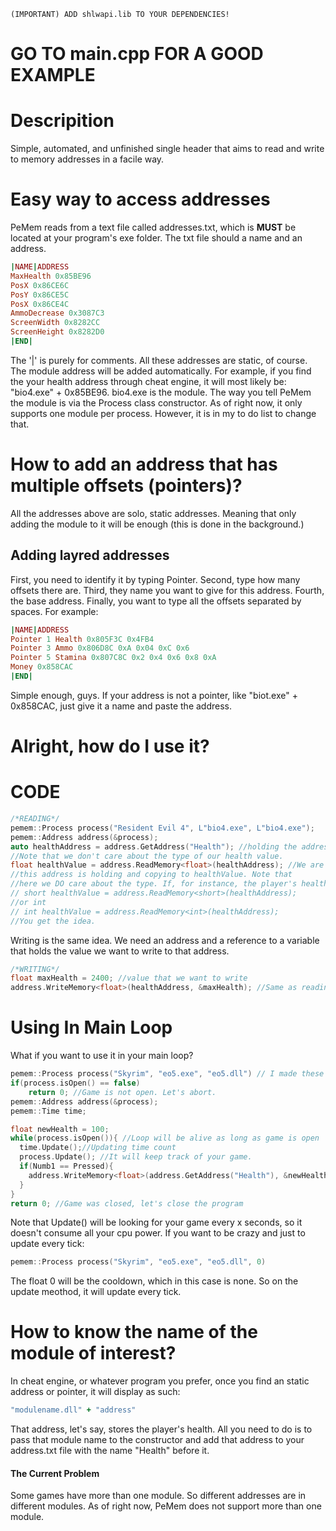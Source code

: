 ```
(IMPORTANT) ADD shlwapi.lib TO YOUR DEPENDENCIES!
```
# GO TO main.cpp FOR A GOOD EXAMPLE

# Descripition

Simple, automated, and unfinished single header that aims to read and write to memory addresses in a facile way.

# Easy way to access addresses
PeMem reads from a text file called addresses.txt, which is **MUST** be located at your program's exe folder. 
The txt file should a name and an address. 
```Ruby
|NAME|ADDRESS
MaxHealth 0x85BE96
PosX 0x86CE6C
PosY 0x86CE5C
PosX 0x86CE4C
AmmoDecrease 0x3087C3
ScreenWidth 0x8282CC
ScreenHeight 0x8282D0
|END|
```

The '|' is purely for comments. All these addresses are static, of course. The module address will be added automatically. For example, if you find the your health address through cheat engine, it will most likely be: "bio4.exe" + 0x85BE96. bio4.exe is the module. The way you tell PeMem the module is via the Process class constructor. As of right now, it only supports one module per process. However, it is in my to do list to change that.

# How to add an address that has multiple offsets (pointers)?
All the addresses above are solo, static addresses. Meaning that only adding the module to it will be enough (this is done in the background.)
## Adding layred addresses
First, you need to identify it by typing Pointer. Second, type how many offsets there are. Third, they name you want to give for this address. Fourth, the base address. Finally, you want to type all the offsets separated by spaces.
For example:
```Ruby
|NAME|ADDRESS
Pointer 1 Health 0x805F3C 0x4FB4
Pointer 3 Ammo 0x806D8C 0xA 0x04 0xC 0x6
Pointer 5 Stamina 0x807C8C 0x2 0x4 0x6 0x8 0xA
Money 0x858CAC
|END|
```
Simple enough, guys. If your address is not a pointer, like "biot.exe" + 0x858CAC, just give it a name and paste the address.

# Alright, how do I use it?

# CODE

```c++
/*READING*/
pemem::Process process("Resident Evil 4", L"bio4.exe", L"bio4.exe");
pemem::Address address(&process);
auto healthAddress = address.GetAddress("Health"); //holding the address where our health is located.
//Note that we don't care about the type of our health value.
float healthValue = address.ReadMemory<float>(healthAddress); //We are reading the value that 
//this address is holding and copying to healthValue. Note that
//here we DO care about the type. If, for instance, the player's health is stored as a 2 byte value, we'd use short:
// short healthValue = address.ReadMemory<short>(healthAddress);
//or int
// int healthValue = address.ReadMemory<int>(healthAddress);
//You get the idea.
```

Writing is the same idea. We need an address and a reference to a variable that holds the value we want to write to that address.
```c++
/*WRITING*/
float maxHealth = 2400; //value that we want to write
address.WriteMemory<float>(healthAddress, &maxHealth); //Same as reading, we do care about the type. Easy enough.
```
# Using In Main Loop
What if you want to use it in your main loop?
```c++
pemem::Process process("Skyrim", "eo5.exe", "eo5.dll") // I made these names up lolz
if(process.isOpen() == false)
    return 0; //Game is not open. Let's abort.
pemem::Address address(&process);
pemem::Time time;

float newHealth = 100;
while(process.isOpen()){ //Loop will be alive as long as game is open
  time.Update();//Updating time count
  process.Update(); //It will keep track of your game.
  if(Numb1 == Pressed){
    address.WriteMemory<float>(address.GetAddress("Health"), &newHealth); //Regenerate player's health
  }
}
return 0; //Game was closed, let's close the program
```
Note that Update() will be looking for your game every x seconds, so it doesn't consume all your cpu power. If you want to be crazy and just to update every tick:
```c++
pemem::Process process("Skyrim", "eo5.exe", "eo5.dll", 0)
```
The float 0 will be the cooldown, which in this case is none. So on the update meothod, it will update every tick.

# How to know the name of the module of interest?
In cheat engine, or whatever program you prefer, once you find an static address or pointer, it will display as such:
```Ruby
"modulename.dll" + "address"
```
That address, let's say, stores the player's health. All you need to do is to pass that module name to the constructor and add that address to your address.txt file with the name "Health" before it.
#### The Current Problem
Some games have more than one module. So different addresses are in different modules. As of right now, PeMem does not support more than one module.
